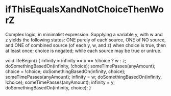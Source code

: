 # ifThisEqualsXandNotChoiceThenWorZ
Complex logic, in minimalist expression.  Supplying a variable y, with w and z yields the following states: ONE purely of each source, ONE of NO source, and ONE of combined source (of each y, w, and z) when choice is true, then at least once; choice is negated; while each source may be true or untrue.


void lifeBegin() {
  infinity = infinity == x == !choice ?  w  : z;
doSomethingBasedOn(infinity, !choice);
someTimePasses(anyAmount);
 choice = !choice;
doSomethingBasedOn(infinity, choice);
someTimePasses(anyAmount);
 infinity =  w;
doSomethingBasedOn(infinity, !choice);
someTimePasses(anyAmount);
infinity =  y;
doSomethingBasedOn(infinity, choice);
}

